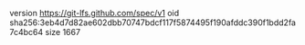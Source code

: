version https://git-lfs.github.com/spec/v1
oid sha256:3eb4d7d82ae602dbb70747bdcf117f5874495f190afddc390f1bdd2fa7c4bc64
size 1667
